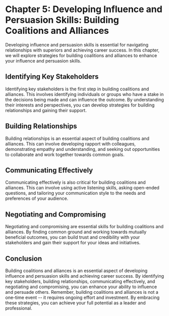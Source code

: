 Chapter 5: Developing Influence and Persuasion Skills: Building Coalitions and Alliances
========================================================================================

Developing influence and persuasion skills is essential for navigating relationships with superiors and achieving career success. In this chapter, we will explore strategies for building coalitions and alliances to enhance your influence and persuasion skills.

Identifying Key Stakeholders
----------------------------

Identifying key stakeholders is the first step in building coalitions and alliances. This involves identifying individuals or groups who have a stake in the decisions being made and can influence the outcome. By understanding their interests and perspectives, you can develop strategies for building relationships and gaining their support.

Building Relationships
----------------------

Building relationships is an essential aspect of building coalitions and alliances. This can involve developing rapport with colleagues, demonstrating empathy and understanding, and seeking out opportunities to collaborate and work together towards common goals.

Communicating Effectively
-------------------------

Communicating effectively is also critical for building coalitions and alliances. This can involve using active listening skills, asking open-ended questions, and tailoring your communication style to the needs and preferences of your audience.

Negotiating and Compromising
----------------------------

Negotiating and compromising are essential skills for building coalitions and alliances. By finding common ground and working towards mutually beneficial outcomes, you can build trust and credibility with your stakeholders and gain their support for your ideas and initiatives.

Conclusion
----------

Building coalitions and alliances is an essential aspect of developing influence and persuasion skills and achieving career success. By identifying key stakeholders, building relationships, communicating effectively, and negotiating and compromising, you can enhance your ability to influence and persuade others. Remember, building coalitions and alliances is not a one-time event -- it requires ongoing effort and investment. By embracing these strategies, you can achieve your full potential as a leader and professional.
